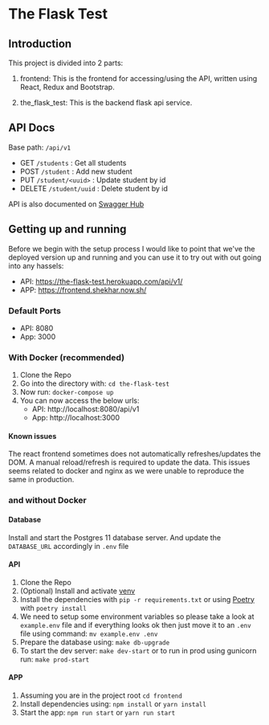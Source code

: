 # The Flask Test

## Introduction

This project is divided into 2 parts:

1. frontend: This is the frontend for accessing/using the API, written using React, Redux and Bootstrap.

2. the_flask_test: This is the backend flask api service.

## API Docs

Base path: `/api/v1`

- GET `/students` : Get all students
- POST `/student` : Add new student
- PUT `/student/<uuid>` : Update student by id
- DELETE `/student/uuid` : Delete student by id

API is also documented on [Swagger Hub](https://app.swaggerhub.com/apis/sshekhar/the-flask-test/1.0.0)

## Getting up and running

Before we begin with the setup process I would like to point that we've the deployed version up and running and you can use it to try out with out going into any hassels:

- API: https://the-flask-test.herokuapp.com/api/v1/
- APP: https://frontend.shekhar.now.sh/

### Default Ports

- API: 8080
- App: 3000

### With Docker (recommended)

1. Clone the Repo
2. Go into the directory with: `cd the-flask-test`
3. Now run: `docker-compose up`
4. You can now access the below urls:
    - API: http://localhost:8080/api/v1
    - App: http://localhost:3000

#### Known issues

The react frontend sometimes does not automatically refreshes/updates the DOM. A manual reload/refresh is required to update the data. This issues seems related to docker
and nginx as we were unable to reproduce the same in production.

### and without Docker

#### Database

Install and start the Postgres 11 database server.
And update the `DATABASE_URL` accordingly in `.env` file

#### API

1. Clone the Repo
2. (Optional) Install and activate [venv](https://virtualenv.pypa.io/en/latest/installation.html)
3. Install the dependencies with `pip -r requirements.txt` or using [Poetry](https://python-poetry.org/) with `poetry install`
4. We need to setup some environment variables so please take a look at `example.env` file and if everything looks ok then just move it to an `.env` file using command: `mv example.env .env`
5. Prepare the database using: `make db-upgrade`
6. To start the dev server: `make dev-start` or to run in prod using gunicorn run: `make prod-start`

#### APP

1. Assuming you are in the project root `cd frontend`
2. Install dependencies using: `npm install` or `yarn install`
3. Start the app: `npm run start` or `yarn run start`
